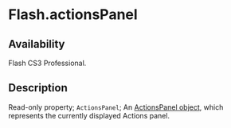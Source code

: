 # Flash.actionsPanel

## Availability

Flash CS3 Professional.

## Description

Read-only property; `ActionsPanel`; An [ActionsPanel object](../ActionsPanel_object/ActionsPanel_summary.md), which represents the currently displayed Actions panel.
